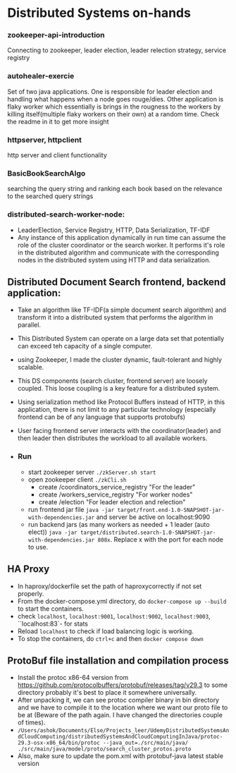 # Distributed Systems on-hands

### zookeeper-api-introduction
 Connecting to zookeeper, leader election, leader relection strategy, service registry
### autohealer-exercie 
 Set of two java applications. One is responsible for leader election and handling what happens when a node goes rouge/dies. Other application is flaky worker which essentially is brings in the rougness to the workers by killing itself(multiple flaky workers on their own) at a random time. Check the readme in it to get more insight 

### httpserver, httpclient 
 http server and client functionality

### BasicBookSearchAlgo 
 searching the query string and ranking each book based on the relevance to the searched query strings

### distributed-search-worker-node:
  - LeaderElection, Service Registry, HTTP, Data Serialization, TF-IDF
  - Any instance of this application dynamically in run time can assume the role of the cluster coordinator or the search worker. It performs it's role in the distributed algorithm and communicate with the corresponding nodes in the distributed system using HTTP and data serialization.

## Distributed Document Search frontend, backend application:
 - Take an algorithm like TF-IDF(a simple document search algorithm) and transform it into a distributed system that performs the algorithm in parallel.
 - This Distributed System can operate on a large data set that potentially can exceed teh capacity of a single computer.
 - using Zookeeper, I made the cluster dynamic, fault-tolerant and highly scalable. 
 - This DS components (search cluster, frontend server) are loosely coupled. This loose coupling is a key feature for a distributed system.
 - Using serialization method like Protocol Buffers instead of HTTP, in this application, there is not limit to any particular technology (especially frontend can be of any language that supports protobufs) 
 - User facing frontend server interacts with the coordinator(leader) and then leader then distributes the workload to all available workers.
 
 - ### Run
	* start zookeeper server `./zkServer.sh start`
	* open zookeeper client `./zkCli.sh`
		- create /coordinators_service_registry "For the leader"
		- create /workers_service_registry "For worker nodes"
		- create /election "For leader election and relection"
	* run frontend jar file `java -jar target/front.end-1.0-SNAPSHOT-jar-with-dependencies.jar` and server be active on  localhost:9090
	* run backend jars (as many workers as needed + 1 leader (auto elect)) `java -jar target/distributed.search-1.0-SNAPSHOT-jar-with-dependencies.jar 808x`. Replace x with the port for each node to use.
 
## HA Proxy

- In haproxy/dockerfile set the path of haproxycorrectly if not set properly.
- From the docker-compose.yml directory, do `docker-compose up --build` to start the containers.
- check `localhost`, `localhost:9001`, `localhost:9002`, `localhost:9003`, ``localhost:83`- for stats
- Reload `localhost` to check if load balancing logic is working.	
- To stop the containers, do `ctrl+c` and then `docker compose down`
	


## ProtoBuf file installation and compilation process

 - Install the protoc x86-64 version from https://github.com/protocolbuffers/protobuf/releases/tag/v29.3 to some directory probably it's best to place it somewhere universally.
- After unpacking it, we can see protoc compiler binary in bin directory and we have to compile it to the location where we want our proto file to be at (Beware of the path again. I have changed the directories couple of times).
- `/Users/ashok/Documents/Else/Projects_leer/UdemyDistributedSystemsAndCloudComputing/distributedSystemsAndCloudComputingInJava/protoc-29.3-osx-x86_64/bin/protoc --java_out=./src/main/java/ ./src/main/java/model/proto/search_cluster_protos.proto`
- Also, make sure to update the pom.xml with protobuf-java latest stable version

